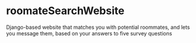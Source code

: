 # roomateSearchWebsite
Django-based website that matches you with potential roommates, and lets you message them, based on your answers to five survey questions
